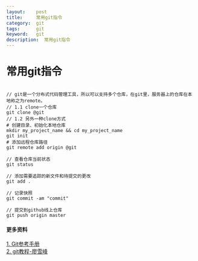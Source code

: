 ```yaml
---
layout:    post
title:     常用git指令
category:  git
tags:      git
keyword:   git
description:  常用git指令
---
```


<div class="post-con">
<h1>常用git指令</h1>

<pre><code>
// git是一个分布式代码管理工具，所以可以支持多个仓库，在git里，服务器上的仓库在本地称之为remote。
// 1.1 clone一个仓库
git clone @git
// 1.2 另外一种clone方式
# 创建目录、初始化本地仓库
mkdir my_project_name && cd my_project_name
git init 
# 添加远程仓库路径
git remote add origin @git

// 查看仓库当前状态
git status 

// 添加需要追踪的新文件和待提交的更改
git add .

// 记录快照
git commit -am "commit"

// 提交到github线上仓库
git push origin master
</code></pre>

<h4>更多资料</h4>
<a href="http://gitref.org/zh/index.html">1. Git参考手册</a><br>
<a href="http://www.liaoxuefeng.com/wiki/0013739516305929606dd18361248578c67b8067c8c017b000">2. git教程-廖雪峰</a>



</div>